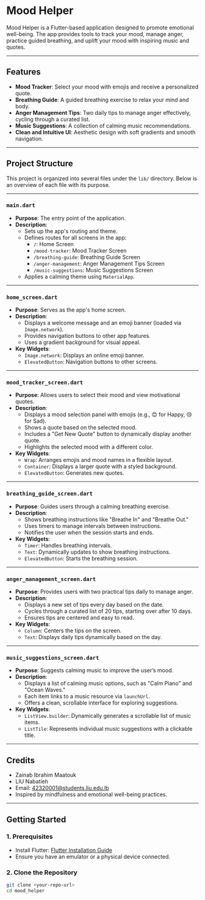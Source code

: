 # **Mood Helper**

Mood Helper is a Flutter-based application designed to promote emotional well-being. The app provides tools to track your mood, manage anger, practice guided breathing, and uplift your mood with inspiring music and quotes.

---

## **Features**
- **Mood Tracker**: Select your mood with emojis and receive a personalized quote.
- **Breathing Guide**: A guided breathing exercise to relax your mind and body.
- **Anger Management Tips**: Two daily tips to manage anger effectively, cycling through a curated list.
- **Music Suggestions**: A collection of calming music recommendations.
- **Clean and Intuitive UI**: Aesthetic design with soft gradients and smooth navigation.

---

## **Project Structure**
This project is organized into several files under the `lib/` directory. Below is an overview of each file with its purpose.

---

### **`main.dart`**
- **Purpose**: The entry point of the application.
- **Description**:
  - Sets up the app's routing and theme.
  - Defines routes for all screens in the app:
    - `/`: Home Screen
    - `/mood-tracker`: Mood Tracker Screen
    - `/breathing-guide`: Breathing Guide Screen
    - `/anger-management`: Anger Management Tips Screen
    - `/music-suggestions`: Music Suggestions Screen
  - Applies a calming theme using `MaterialApp`.

---

### **`home_screen.dart`**
- **Purpose**: Serves as the app's home screen.
- **Description**:
  - Displays a welcome message and an emoji banner (loaded via `Image.network`).
  - Provides navigation buttons to other app features.
  - Uses a gradient background for visual appeal.
- **Key Widgets**:
  - `Image.network`: Displays an online emoji banner.
  - `ElevatedButton`: Navigation buttons to other screens.

---

### **`mood_tracker_screen.dart`**
- **Purpose**: Allows users to select their mood and view motivational quotes.
- **Description**:
  - Displays a mood selection panel with emojis (e.g., 😊 for Happy, 😢 for Sad).
  - Shows a quote based on the selected mood.
  - Includes a "Get New Quote" button to dynamically display another quote.
  - Highlights the selected mood with a different color.
- **Key Widgets**:
  - `Wrap`: Arranges emojis and mood names in a flexible layout.
  - `Container`: Displays a larger quote with a styled background.
  - `ElevatedButton`: Generates new quotes.

---

### **`breathing_guide_screen.dart`**
- **Purpose**: Guides users through a calming breathing exercise.
- **Description**:
  - Shows breathing instructions like "Breathe In" and "Breathe Out."
  - Uses timers to manage intervals between instructions.
  - Notifies the user when the session starts and ends.
- **Key Widgets**:
  - `Timer`: Handles breathing intervals.
  - `Text`: Dynamically updates to show breathing instructions.
  - `ElevatedButton`: Starts the breathing session.

---

### **`anger_management_screen.dart`**
- **Purpose**: Provides users with two practical tips daily to manage anger.
- **Description**:
  - Displays a new set of tips every day based on the date.
  - Cycles through a curated list of 20 tips, starting over after 10 days.
  - Ensures tips are centered and easy to read.
- **Key Widgets**:
  - `Column`: Centers the tips on the screen.
  - `Text`: Displays daily tips dynamically based on the day.

---

### **`music_suggestions_screen.dart`**
- **Purpose**: Suggests calming music to improve the user’s mood.
- **Description**:
  - Displays a list of calming music options, such as "Calm Piano" and "Ocean Waves."
  - Each item links to a music resource via `launchUrl`.
  - Offers a clean, scrollable interface for exploring suggestions.
- **Key Widgets**:
  - `ListView.builder`: Dynamically generates a scrollable list of music items.
  - `ListTile`: Represents individual music suggestions with a clickable title.

---

## **Credits**
- Zainab Ibrahim Maatouk
- LIU Nabatieh
- Email: 42320001@students.liu.edu.lb
- Inspired by mindfulness and emotional well-being practices.

---

## **Getting Started**
### **1. Prerequisites**
- Install Flutter: [Flutter Installation Guide](https://flutter.dev/docs/get-started/install)
- Ensure you have an emulator or a physical device connected.

### **2. Clone the Repository**
```bash
git clone <your-repo-url>
cd mood_helper


